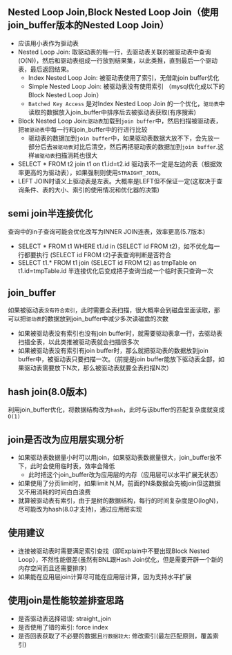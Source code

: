 ## Nested Loop Join,Block Nested Loop Join（使用join_buffer版本的Nested Loop Join）
* 应该用小表作为驱动表
* Nested Loop Join: 取驱动表的每一行，去驱动表关联的被驱动表中查询(O(N))，然后和驱动表组成一行放到结果集，以此类推，直到最后一个驱动表，最后返回结果。
  * Index Nested Loop Join: 被驱动表使用了索引，无借助join buffer优化
  * Simple Nested Loop Join: 被驱动表没有使用索引 （mysql优化成以下的Block Nested Loop Join）
  * `Batched Key Access` 是对Index Nested Loop Join 的一个优化，`驱动表`中读取的数据放入join_buffer中排序后去被驱动表获取(有序搜索)
* Block Nested Loop Join:`驱动表`加载到`join buffer`中，然后扫描被驱动表，把`被驱动表`中每一行和join_buffer中的行进行比较
  * 驱动表的数据加到`join buffer`中，如果驱动表数据大放不下，会先放一部分后去`被驱动表`对比后清空，然后再把驱动表的数据加到`join buffer`.这样`被驱动表`扫描消耗也很大
* SELECT * FROM t2 join t1 on t1.id=t2.id 驱动表不一定是左边的表（根据效率更高的为驱动表），如果强制则使用`STRAIGHT_JOIN`。
* LEFT JOIN时语义上驱动表是左表。大概率是LEFT但不保证一定(这取决于查询条件、表的大小、索引的使用情况和优化器的决策)


## semi join半连接优化
查询中的in子查询可能会优化改写为INNER JOIN连表，效率更高(5.7版本)
* SELECT * FROM t1 WHERE t1.id in (SELECT id FROM t2)，如不优化每一行都要执行 (SELECT id FROM t2)子表查询判断是否符合
* SELECT t1.* FROM t1 join (SELECT id FROM t2) as tmpTable on t1.id=tmpTable.id 半连接优化后变成把子查询当成一个临时表只查询一次


## join_buffer
如果被驱动表`没有符合索引`，此时需要全表扫描，很大概率会到磁盘里面读取，那可以把`驱动表`的数据放到join_buffer中减少多次读磁盘的次数
* 如果被驱动表没有索引也没有join buffer时，就需要驱动表拿一行，去驱动表扫描全表，以此类推被驱动表就会扫描很多次
* 如果被驱动表没有索引有join buffer时，那么就把驱动表的数据放到join buffer中，被驱动表只要扫描一次。（前提是join buffer能放下驱动表全部，如果驱动表需要放下N次，那么被驱动表就要全表扫描N次）


## hash join(8.0版本)
利用join_buffer优化，将数据结构改为`hash`，此时与该buffer的匹配复杂度就变成`O(1)`


## join是否改为应用层实现分析
* 如果驱动表数据量小时可以用join，如果驱动表数据量很大，join_buffer放不下，此时会使用临时表，效率会降低
  * 此时把这个join_buffer改为应用层的内存（应用层可以水平扩展无状态）
* 如果使用了分页limit时，如果limit N,M，前面的N条数据会先被join但这数据又不用消耗的时间白白浪费
* 就算被驱动表有索引，由于是树的数据结构，每行的时间复杂度是O(logN)，尽可能改为hash(8.0才支持)，通过应用层实现


## 使用建议
* 连接被驱动表时需要满足索引查找（即Explain中不要出现Block Nested Loop），不然性能很差(虽然有BNL跟Hash Join优化，但是需要开辟一个新的内存空间而且还需要排序)
* 如果能在应用层join计算尽可能在应用层计算，因为支持水平扩展


## 使用join是性能较差排查思路
* 是否驱动表选择错误: straight_join
* 是否使用了错的索引: force index
* 是否回表获取了不必要的数据且`行数据较大`: 修改索引(最左匹配原则，覆盖索引)

